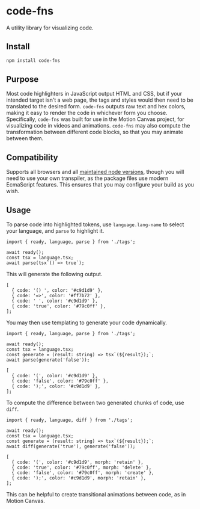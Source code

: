 # code-fns

A utility library for visualizing code.

## Install

```bash
npm install code-fns
```

## Purpose

Most code highlighters in JavaScript output HTML and CSS, but if your intended
target isn't a web page, the tags and styles would then need to be translated
to the desired form. `code-fns` outputs raw text and hex colors, making it easy
to render the code in whichever form you choose. Specifically, `code-fns` was
built for use in the Motion Canvas project, for visualizing code in videos and
animations. `code-fns` may also compute the transformation between different
code blocks, so that you may animate between them.

## Compatibility

Supports all browsers and all [maintained node
versions](https://github.com/nodejs/Release), though you will need to use your
own transpiler, as the package files use modern EcmaScript features. This
ensures that you may configure your build as you wish.

## Usage

To parse code into highlighted tokens, use `language.lang-name` to select your
language, and `parse` to highlight it.

```tsx
import { ready, language, parse } from './tags';

await ready();
const tsx = language.tsx;
await parse(tsx`() => true`);
```

This will generate the following output.

```tsx
[
  { code: '() ', color: '#c9d1d9' },
  { code: '=>', color: '#ff7b72' },
  { code: ' ', color: '#c9d1d9' },
  { code: 'true', color: '#79c0ff' },
];
```

You may then use templating to generate your code dynamically.

```tsx
import { ready, language, parse } from './tags';

await ready();
const tsx = language.tsx;
const generate = (result: string) => tsx`(${result});`;
await parse(generate('false'));
```

```tsx
[
  { code: '(', color: '#c9d1d9' },
  { code: 'false', color: '#79c0ff' },
  { code: ');', color: '#c9d1d9' },
];
```

To compute the difference between two generated chunks of code, use `diff`.

```tsx
import { ready, language, diff } from './tags';

await ready();
const tsx = language.tsx;
const generate = (result: string) => tsx`(${result});`;
await diff(generate('true'), generate('false'));
```

```tsx
[
  { code: '(', color: '#c9d1d9', morph: 'retain' },
  { code: 'true', color: '#79c0ff', morph: 'delete' },
  { code: 'false', color: '#79c0ff', morph: 'create' },
  { code: ');', color: '#c9d1d9', morph: 'retain' },
];
```

This can be helpful to create transitional animations between code, as in
Motion Canvas.

